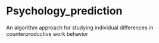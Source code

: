 # Psychology_prediction
An algorithm approach for studying individual differences in counterproductive work behavior
